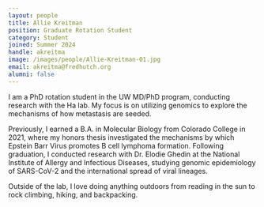 ```yaml
---
layout: people
title: Allie Kreitman
position: Graduate Rotation Student
category: Student
joined: Summer 2024
handle: akreitma
image: /images/people/Allie-Kreitman-01.jpg
email: akreitma@fredhutch.org
alumni: false
---
```


I am a PhD rotation student in the UW MD/PhD program, conducting research with the Ha lab. My focus is on utilizing genomics to explore the mechanisms of how metastasis are seeded. 

Previously, I earned a B.A. in Molecular Biology from Colorado College in 2021, where my honors thesis investigated the mechanisms by which Epstein Barr Virus promotes B cell lymphoma formation. Following graduation, I conducted research with Dr. Elodie Ghedin at the National Institute of Allergy and Infectious Diseases, studying genomic epidemiology of SARS-CoV-2 and the international spread of viral lineages. 

Outside of the lab, I love doing anything outdoors from reading in the sun to rock climbing, hiking, and backpacking. 
